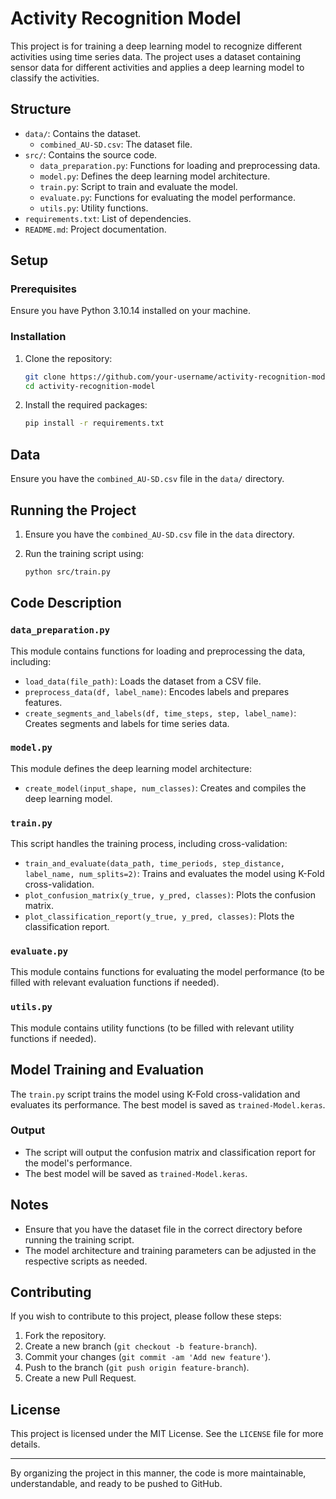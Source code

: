 # Activity Recognition Model

This project is for training a deep learning model to recognize different activities using time series data. The project uses a dataset containing sensor data for different activities and applies a deep learning model to classify the activities.

## Structure

- `data/`: Contains the dataset.
  - `combined_AU-SD.csv`: The dataset file.
- `src/`: Contains the source code.
  - `data_preparation.py`: Functions for loading and preprocessing data.
  - `model.py`: Defines the deep learning model architecture.
  - `train.py`: Script to train and evaluate the model.
  - `evaluate.py`: Functions for evaluating the model performance.
  - `utils.py`: Utility functions.
- `requirements.txt`: List of dependencies.
- `README.md`: Project documentation.

## Setup

### Prerequisites

Ensure you have Python 3.10.14 installed on your machine.

### Installation

1. Clone the repository:

    ```bash
    git clone https://github.com/your-username/activity-recognition-model.git
    cd activity-recognition-model
    ```

2. Install the required packages:

    ```bash
    pip install -r requirements.txt
    ```

## Data

Ensure you have the `combined_AU-SD.csv` file in the `data/` directory.

## Running the Project

1. Ensure you have the `combined_AU-SD.csv` file in the `data` directory.
2. Run the training script using:

    ```bash
    python src/train.py
    ```

## Code Description

### `data_preparation.py`

This module contains functions for loading and preprocessing the data, including:

- `load_data(file_path)`: Loads the dataset from a CSV file.
- `preprocess_data(df, label_name)`: Encodes labels and prepares features.
- `create_segments_and_labels(df, time_steps, step, label_name)`: Creates segments and labels for time series data.

### `model.py`

This module defines the deep learning model architecture:

- `create_model(input_shape, num_classes)`: Creates and compiles the deep learning model.

### `train.py`

This script handles the training process, including cross-validation:

- `train_and_evaluate(data_path, time_periods, step_distance, label_name, num_splits=2)`: Trains and evaluates the model using K-Fold cross-validation.
- `plot_confusion_matrix(y_true, y_pred, classes)`: Plots the confusion matrix.
- `plot_classification_report(y_true, y_pred, classes)`: Plots the classification report.

### `evaluate.py`

This module contains functions for evaluating the model performance (to be filled with relevant evaluation functions if needed).

### `utils.py`

This module contains utility functions (to be filled with relevant utility functions if needed).

## Model Training and Evaluation

The `train.py` script trains the model using K-Fold cross-validation and evaluates its performance. The best model is saved as `trained-Model.keras`.

### Output

- The script will output the confusion matrix and classification report for the model's performance.
- The best model will be saved as `trained-Model.keras`.

## Notes

- Ensure that you have the dataset file in the correct directory before running the training script.
- The model architecture and training parameters can be adjusted in the respective scripts as needed.

## Contributing

If you wish to contribute to this project, please follow these steps:

1. Fork the repository.
2. Create a new branch (`git checkout -b feature-branch`).
3. Commit your changes (`git commit -am 'Add new feature'`).
4. Push to the branch (`git push origin feature-branch`).
5. Create a new Pull Request.

## License

This project is licensed under the MIT License. See the `LICENSE` file for more details.

---

By organizing the project in this manner, the code is more maintainable, understandable, and ready to be pushed to GitHub.